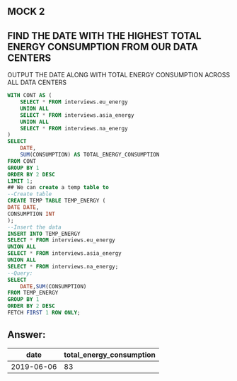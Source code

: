 ## MOCK 2
## FIND THE DATE WITH THE HIGHEST TOTAL ENERGY CONSUMPTION FROM OUR DATA CENTERS
OUTPUT THE DATE ALONG WITH TOTAL ENERGY CONSUMPTION ACROSS ALL DATA CENTERS
````sql
WITH CONT AS (
	SELECT * FROM interviews.eu_energy 
	UNION ALL
	SELECT * FROM interviews.asia_energy 
	UNION ALL 
	SELECT * FROM interviews.na_energy 
)
SELECT 
	DATE,
	SUM(CONSUMPTION) AS TOTAL_ENERGY_CONSUMPTION
FROM CONT
GROUP BY 1
ORDER BY 2 DESC
LIMIT 1;
## We can create a temp table to
--Create table
CREATE TEMP TABLE TEMP_ENERGY (
DATE DATE,
CONSUMPTION INT	
);
--Insert the data
INSERT INTO TEMP_ENERGY 
SELECT * FROM interviews.eu_energy 
UNION ALL
SELECT * FROM interviews.asia_energy 
UNION ALL 
SELECT * FROM interviews.na_energy;
--Query:
SELECT 
	DATE,SUM(CONSUMPTION)
FROM TEMP_ENERGY 
GROUP BY 1
ORDER BY 2 DESC
FETCH FIRST 1 ROW ONLY;
````
## Answer: 
| date       | total_energy_consumption |
|------------|-------------------------|
| 2019-06-06 | 83                      |
